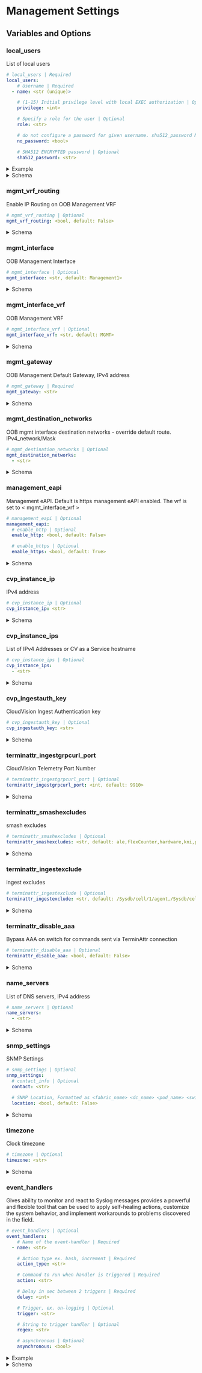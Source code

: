 # Management Settings

## Variables and Options

### local_users

List of local users

```yaml
# local_users | Required
local_users: 
    # Username | Required
  - name: <str (unique)>

    # (1-15) Initial privilege level with local EXEC authorization | Optional
    privilege: <int>

    # Specify a role for the user | Optional
    role: <str>

    # do not configure a password for given username. sha512_password MUST not be defined for this user. | Optional
    no_password: <bool>

    # SHA512 ENCRYPTED password | Optional
    sha512_password: <str>
```

<details>
<summary>Example</summary>

```yaml
local_users:
  - name: admin
    no_password: true
    privilege: 15
    role: network-admin
```

</details>

<details>
<summary>Schema</summary>

```yaml
local_users:
  description: List of local users
  elements: dict
  example:
  - name: admin
    no_password: true
    privilege: 15
    role: network-admin
  options:
    name:
      description: Username
      required: true
      type: str
      unique: true
    no_password:
      description: do not configure a password for given username. sha512_password MUST
        not be defined for this user.
      type: bool
    privilege:
      description: (1-15) Initial privilege level with local EXEC authorization
      type: int
    role:
      description: Specify a role for the user
      type: str
    sha512_password:
      description: SHA512 ENCRYPTED password
      type: str
  required: true
  type: list
```

</details>

### mgmt_vrf_routing

Enable IP Routing on OOB Management VRF

```yaml
# mgmt_vrf_routing | Optional
mgmt_vrf_routing: <bool, default: False>
```

<details>
<summary>Schema</summary>

```yaml
mgmt_vrf_routing:
  default: false
  description: Enable IP Routing on OOB Management VRF
  type: bool
```

</details>

### mgmt_interface

OOB Management Interface

```yaml
# mgmt_interface | Optional
mgmt_interface: <str, default: Management1>
```

<details>
<summary>Schema</summary>

```yaml
mgmt_interface:
  default: Management1
  description: OOB Management Interface
  type: str
```

</details>

### mgmt_interface_vrf

OOB Management VRF

```yaml
# mgmt_interface_vrf | Optional
mgmt_interface_vrf: <str, default: MGMT>
```

<details>
<summary>Schema</summary>

```yaml
mgmt_interface_vrf:
  default: MGMT
  description: OOB Management VRF
  type: str
```

</details>

### mgmt_gateway

OOB Management Default Gateway, IPv4 address

```yaml
# mgmt_gateway | Required
mgmt_gateway: <str>
```

<details>
<summary>Schema</summary>

```yaml
mgmt_gateway:
  description: OOB Management Default Gateway, IPv4 address
  required: true
  type: str
```

</details>

### mgmt_destination_networks

OOB mgmt interface destination networks - override default route. IPv4_network/Mask

```yaml
# mgmt_destination_networks | Optional
mgmt_destination_networks: 
  - <str>
```

<details>
<summary>Schema</summary>

```yaml
mgmt_destination_networks:
  description: OOB mgmt interface destination networks - override default route. IPv4_network/Mask
  elements: str
  type: str
```

</details>

### management_eapi

Management eAPI. Default is https management eAPI enabled. The vrf is set to < mgmt_interface_vrf >

```yaml
# management_eapi | Optional
management_eapi: 
  # enable_http | Optional
  enable_http: <bool, default: False>

  # enable_https | Optional
  enable_https: <bool, default: True>
```

<details>
<summary>Schema</summary>

```yaml
management_eapi:
  description: Management eAPI. Default is https management eAPI enabled. The vrf is
    set to < mgmt_interface_vrf >
  options:
    enable_http:
      default: false
      type: bool
    enable_https:
      default: true
      type: bool
  type: dict
```

</details>

### cvp_instance_ip

IPv4 address

```yaml
# cvp_instance_ip | Optional
cvp_instance_ip: <str>
```

<details>
<summary>Schema</summary>

```yaml
cvp_instance_ip:
  description: IPv4 address
  type: str
```

</details>

### cvp_instance_ips

List of IPv4 Addresses or CV as a Service hostname

```yaml
# cvp_instance_ips | Optional
cvp_instance_ips: 
  - <str>
```

<details>
<summary>Schema</summary>

```yaml
cvp_instance_ips:
  description: List of IPv4 Addresses or CV as a Service hostname
  elements: str
  type: str
```

</details>

### cvp_ingestauth_key

CloudVision Ingest Authentication key

```yaml
# cvp_ingestauth_key | Optional
cvp_ingestauth_key: <str>
```

<details>
<summary>Schema</summary>

```yaml
cvp_ingestauth_key:
  description: CloudVision Ingest Authentication key
  type: str
```

</details>

### terminattr_ingestgrpcurl_port

CloudVision Telemetry Port Number

```yaml
# terminattr_ingestgrpcurl_port | Optional
terminattr_ingestgrpcurl_port: <int, default: 9910>
```

<details>
<summary>Schema</summary>

```yaml
terminattr_ingestgrpcurl_port:
  default: 9910
  description: CloudVision Telemetry Port Number
  type: int
```

</details>

### terminattr_smashexcludes

smash excludes

```yaml
# terminattr_smashexcludes | Optional
terminattr_smashexcludes: <str, default: ale,flexCounter,hardware,kni,pulse,strata>
```

<details>
<summary>Schema</summary>

```yaml
terminattr_smashexcludes:
  default: ale,flexCounter,hardware,kni,pulse,strata
  description: smash excludes
  type: str
```

</details>

### terminattr_ingestexclude

ingest excludes

```yaml
# terminattr_ingestexclude | Optional
terminattr_ingestexclude: <str, default: /Sysdb/cell/1/agent,/Sysdb/cell/2/agent >>
```

<details>
<summary>Schema</summary>

```yaml
terminattr_ingestexclude:
  default: /Sysdb/cell/1/agent,/Sysdb/cell/2/agent >
  description: ingest excludes
  type: str
```

</details>

### terminattr_disable_aaa

Bypass AAA on switch for commands sent via TerminAttr connection

```yaml
# terminattr_disable_aaa | Optional
terminattr_disable_aaa: <bool, default: False>
```

<details>
<summary>Schema</summary>

```yaml
terminattr_disable_aaa:
  default: false
  description: Bypass AAA on switch for commands sent via TerminAttr connection
  type: bool
```

</details>

### name_servers

List of DNS servers, IPv4 address

```yaml
# name_servers | Optional
name_servers: 
  - <str>
```

<details>
<summary>Schema</summary>

```yaml
name_servers:
  description: List of DNS servers, IPv4 address
  elements: str
  type: str
```

</details>

### snmp_settings

SNMP Settings

```yaml
# snmp_settings | Optional
snmp_settings: 
  # contact_info | Optional
  contact: <str>

  # SNMP Location, Formatted as <fabric_name> <dc_name> <pod_name> <switch_rack> <inventory_hostname> | Optional
  location: <bool, default: False>
```

<details>
<summary>Schema</summary>

```yaml
snmp_settings:
  description: SNMP Settings
  options:
    contact:
      description: contact_info
      type: str
    location:
      default: false
      description: SNMP Location, Formatted as <fabric_name> <dc_name> <pod_name> <switch_rack>
        <inventory_hostname>
      type: bool
  type: dict
```

</details>

### timezone

Clock timezone

```yaml
# timezone | Optional
timezone: <str>
```

<details>
<summary>Schema</summary>

```yaml
timezone:
  description: Clock timezone
  type: str
```

</details>

### event_handlers

Gives ability to monitor and react to Syslog messages provides a powerful
and flexible tool that can be used to apply self-healing actions,
customize the system behavior, and implement workarounds to problems
discovered in the field.


```yaml
# event_handlers | Optional
event_handlers: 
    # Name of the event-handler | Required
  - name: <str>

    # Action type ex. bash, increment | Required
    action_type: <str>

    # Command to run when handler is triggered | Required
    action: <str>

    # Delay in sec between 2 triggers | Required
    delay: <int>

    # Trigger, ex. on-logging | Optional
    trigger: <str>

    # String to trigger handler | Optional
    regex: <str>

    # asynchronous | Optional
    asynchronous: <bool>
```

<details>
<summary>Example</summary>

```yaml
event_handlers:
  - action: FastCli -p 15 -c "clear bgp evpn host-flap"
    action_type: bash
    asynchronous: true
    delay: 300
    name: evpn-blacklist-recovery
    regex: EVPN-3-BLACKLISTED_DUPLICATE_MAC
    trigger: on-logging
```

</details>

<details>
<summary>Schema</summary>

```yaml
event_handlers:
  description: 'Gives ability to monitor and react to Syslog messages provides a powerful

    and flexible tool that can be used to apply self-healing actions,

    customize the system behavior, and implement workarounds to problems

    discovered in the field.

    '
  elements: dict
  example:
  - action: FastCli -p 15 -c "clear bgp evpn host-flap"
    action_type: bash
    asynchronous: true
    delay: 300
    name: evpn-blacklist-recovery
    regex: EVPN-3-BLACKLISTED_DUPLICATE_MAC
    trigger: on-logging
  options:
    action:
      description: Command to run when handler is triggered
      required: true
      type: str
    action_type:
      description: Action type ex. bash, increment
      required: true
      type: str
    asynchronous:
      type: bool
    delay:
      description: Delay in sec between 2 triggers
      required: true
      type: int
    name:
      description: Name of the event-handler
      required: true
      type: str
    regex:
      description: String to trigger handler
      type: str
    trigger:
      description: Trigger, ex. on-logging
      type: str
  type: list
```

</details>
